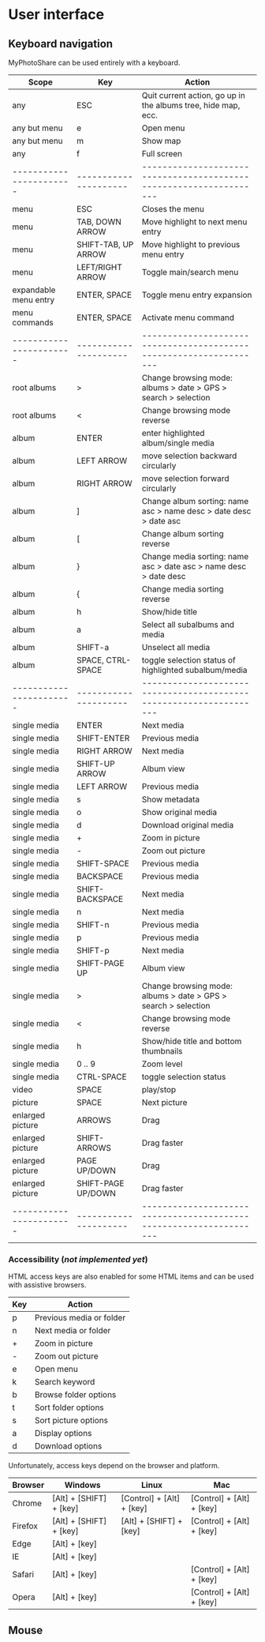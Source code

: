 # User interface

## Keyboard navigation

MyPhotoShare can be used entirely with a keyboard.

|         Scope         |         Key         |                           Action                                 |
|-----------------------|---------------------|------------------------------------------------------------------|
| any                   | ESC                 | Quit current action, go up in the albums tree, hide map, ecc.    |
| any but menu          | e                   | Open menu                                                        |
| any but menu          | m                   | Show map                                                         |
| any                   | f                   | Full screen                                                      |
|-----------------------|---------------------|------------------------------------------------------------------|
| menu                  | ESC                 | Closes the menu                                                  |
| menu                  | TAB, DOWN ARROW     | Move highlight to next menu entry                                |
| menu                  | SHIFT-TAB, UP ARROW | Move highlight to previous menu entry                            |
| menu                  | LEFT/RIGHT ARROW    | Toggle main/search menu                                          |
| expandable menu entry | ENTER, SPACE        | Toggle menu entry expansion                                      |
| menu commands         | ENTER, SPACE        | Activate menu command                                            |
|-----------------------|---------------------|------------------------------------------------------------------|
| root albums           | >                   | Change browsing mode: albums > date > GPS > search > selection   |
| root albums           | <                   | Change browsing mode reverse                                     |
| album                 | ENTER               | enter highlighted album/single media                             |
| album                 | LEFT ARROW          | move selection backward circularly                               |
| album                 | RIGHT ARROW         | move selection forward circularly                                |
| album                 | ]                   | Change album sorting: name asc > name desc > date desc > date asc |
| album                 | [                   | Change album sorting reverse                                     |
| album                 | }                   | Change media sorting: name asc > date asc > name desc > date desc |
| album                 | {                   | Change media sorting reverse                                     |
| album                 | h                   | Show/hide title                                                  |
| album                 | a                   | Select all subalbums and media                                   |
| album                 | SHIFT-a             | Unselect all media                                               |
| album                 | SPACE, CTRL-SPACE   | toggle selection status of highlighted subalbum/media            |
|-----------------------|---------------------|------------------------------------------------------------------|
| single media          | ENTER               | Next media                                                       |
| single media          | SHIFT-ENTER         | Previous media                                                   |
| single media          | RIGHT ARROW         | Next media                                                       |
| single media          | SHIFT-UP ARROW      | Album view                                                       |
| single media          | LEFT ARROW          | Previous media                                                   |
| single media          | s                   | Show metadata                                                    |
| single media          | o                   | Show original media                                              |
| single media          | d                   | Download original media                                          |
| single media          | +                   | Zoom in picture                                                  |
| single media          | -                   | Zoom out picture                                                 |
| single media          | SHIFT-SPACE         | Previous media                                                   |
| single media          | BACKSPACE           | Previous media                                                   |
| single media          | SHIFT-BACKSPACE     | Next media                                                       |
| single media          | n                   | Next media                                                       |
| single media          | SHIFT-n             | Previous media                                                   |
| single media          | p                   | Previous media                                                   |
| single media          | SHIFT-p             | Next media                                                       |
| single media          | SHIFT-PAGE UP       | Album view                                                       |
| single media          | >                   | Change browsing mode: albums > date > GPS > search > selection   |
| single media          | <                   | Change browsing mode reverse                                     |
| single media          | h                   | Show/hide title and bottom thumbnails                            |
| single media          | 0 .. 9              | Zoom level                                                       |
| single media          | CTRL-SPACE          | toggle selection status                                          |
| video                 | SPACE               | play/stop                                                        |
| picture               | SPACE               | Next picture                                                     |
| enlarged picture      | ARROWS              | Drag                                                             |
| enlarged picture      | SHIFT-ARROWS        | Drag faster                                                      |
| enlarged picture      | PAGE UP/DOWN        | Drag                                                             |
| enlarged picture      | SHIFT-PAGE UP/DOWN  | Drag faster                                                      |
|-----------------------|---------------------|------------------------------------------------------------------|

### Accessibility (_not implemented yet_)

HTML access keys are also enabled for some HTML items and can be used with assistive browsers.

| Key              | Action                                                     |
|------------------|------------------------------------------------------------|
| p                | Previous media or folder                                   |
| n                | Next media or folder                                       |
| +                | Zoom in picture                                            |
| -                | Zoom out picture                                           |
| e                | Open menu                                                  |
| k                | Search keyword                                             |
| b                | Browse folder options                                      |
| t                | Sort folder options                                        |
| s                | Sort picture options                                       |
| a                | Display options                                            |
| d                | Download options                                           |

Unfortunately, access keys depend on the browser and platform.

| Browser    | Windows                        | Linux                             | Mac                               |
|------------|--------------------------------|-----------------------------------|-----------------------------------|
| Chrome     | [Alt] + [SHIFT] + [key]        | [Control] + [Alt] + [key]         | [Control] + [Alt] + [key]         |
| Firefox    | [Alt] + [SHIFT] + [key]        | [Alt] + [SHIFT] + [key]           | [Control] + [Alt] + [key]         |
| Edge       | [Alt] + [key]                  |                                   |                                   |
| IE         | [Alt] + [key]                  |                                   |                                   |
| Safari     | [Alt] + [key]                  |                                   | [Control] + [Alt] + [key]         |
| Opera      | [Alt] + [key]                  |                                   | [Control] + [Alt] + [key]         |

## Mouse
